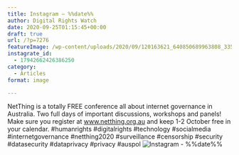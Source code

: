 ```yaml
---
title: Instagram – %%date%%
author: Digital Rights Watch
date: 2020-09-25T01:15:45+00:00
draft: true
url: /?p=7276
featureImage: /wp-content/uploads/2020/09/120163621_640850689963808_3358048382914641786_n.jpg
instagrate_id:
  - 17942662426386250
category:
  - Articles
format: image

---
```

NetThing is a totally FREE conference all about internet governance in Australia. Two full days of important discussions, workshops and panels! Make sure you register at www.netthing.org.au and keep 1-2 October free in your calendar. #humanrights #digitalrights #technology #socialmedia #internetgovernance #netthing2020 #surveillance #censorship #security #datasecurity #dataprivacy #privacy #auspol
<img decoding="async" src="/wp-content/uploads/2020/09/120163621_640850689963808_3358048382914641786_n.jpg" alt="Instagram - %%date%%" />
